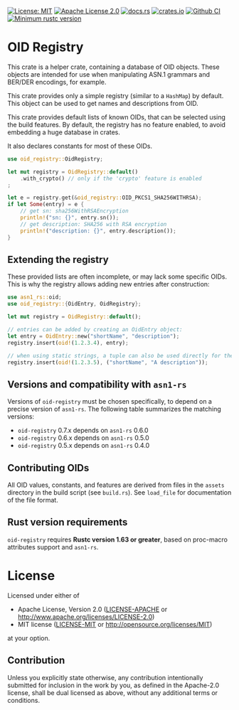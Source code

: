 <!-- cargo-sync-readme start -->

[![License: MIT](https://img.shields.io/badge/License-MIT-yellow.svg)](./LICENSE-MIT)
[![Apache License 2.0](https://img.shields.io/badge/License-Apache%202.0-blue.svg)](./LICENSE-APACHE)
[![docs.rs](https://docs.rs/oid-registry/badge.svg)](https://docs.rs/oid-registry)
[![crates.io](https://img.shields.io/crates/v/oid-registry.svg)](https://crates.io/crates/oid-registry)
[![Github CI](https://github.com/rusticata/oid-registry/workflows/Continuous%20integration/badge.svg)](https://github.com/rusticata/oid-registry/actions)
[![Minimum rustc version](https://img.shields.io/badge/rustc-1.63.0+-lightgray.svg)](#rust-version-requirements)
# OID Registry

This crate is a helper crate, containing a database of OID objects. These objects are intended
for use when manipulating ASN.1 grammars and BER/DER encodings, for example.

This crate provides only a simple registry (similar to a `HashMap`) by default. This object can
be used to get names and descriptions from OID.

This crate provides default lists of known OIDs, that can be selected using the build features.
By default, the registry has no feature enabled, to avoid embedding a huge database in crates.

It also declares constants for most of these OIDs.

```rust
use oid_registry::OidRegistry;

let mut registry = OidRegistry::default()
    .with_crypto() // only if the 'crypto' feature is enabled
;

let e = registry.get(&oid_registry::OID_PKCS1_SHA256WITHRSA);
if let Some(entry) = e {
    // get sn: sha256WithRSAEncryption
    println!("sn: {}", entry.sn());
    // get description: SHA256 with RSA encryption
    println!("description: {}", entry.description());
}

```

## Extending the registry

These provided lists are often incomplete, or may lack some specific OIDs.
This is why the registry allows adding new entries after construction:

```rust
use asn1_rs::oid;
use oid_registry::{OidEntry, OidRegistry};

let mut registry = OidRegistry::default();

// entries can be added by creating an OidEntry object:
let entry = OidEntry::new("shortName", "description");
registry.insert(oid!(1.2.3.4), entry);

// when using static strings, a tuple can also be used directly for the entry:
registry.insert(oid!(1.2.3.5), ("shortName", "A description"));

```

## Versions and compatibility with `asn1-rs`

Versions of `oid-registry` must be chosen specifically, to depend on a precise version of `asn1-rs`.
The following table summarizes the matching versions:

- `oid-registry` 0.7.x depends on `asn1-rs` 0.6.0
- `oid-registry` 0.6.x depends on `asn1-rs` 0.5.0
- `oid-registry` 0.5.x depends on `asn1-rs` 0.4.0

## Contributing OIDs

All OID values, constants, and features are derived from files in the `assets` directory in the
build script (see `build.rs`).
See `load_file` for documentation of the file format.
<!-- cargo-sync-readme end -->

## Rust version requirements

`oid-registry` requires **Rustc version 1.63 or greater**, based on proc-macro
attributes support and `asn1-rs`.

# License

Licensed under either of

 * Apache License, Version 2.0
   ([LICENSE-APACHE](LICENSE-APACHE) or http://www.apache.org/licenses/LICENSE-2.0)
 * MIT license
   ([LICENSE-MIT](LICENSE-MIT) or http://opensource.org/licenses/MIT)

at your option.

## Contribution

Unless you explicitly state otherwise, any contribution intentionally submitted
for inclusion in the work by you, as defined in the Apache-2.0 license, shall be
dual licensed as above, without any additional terms or conditions.
